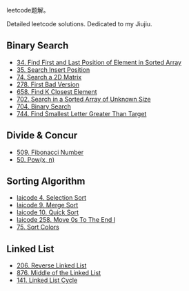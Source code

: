leetcode题解。

Detailed leetcode solutions. Dedicated to my Jiujiu.

## Binary Search

+ [34. Find First and Last Position of Element in Sorted Array](34-Find-First-and-Last-Position.md)
+ [35. Search Insert Position](35-Search-Insert-Position.md)
+ [74. Search a 2D Matrix](74-Search-a-2D-Matrix.md)
+ [278. First Bad Version](278-First-Bad-Version.md)
+ [658. Find K Closest Element](658-Find-K-Closest-Elements.md)
+ [702. Search in a Sorted Array of Unknown Size](702-Search-Sorted-Array-Unknown-Size.md)
+ [704. Binary Search](704-Binary-Search.md)
+ [744. Find Smallest Letter Greater Than Target](744-Find-Smallest-Letter-Greater-Than-Target.md)

## Divide & Concur

+ [509. Fibonacci Number](509-Fibonacci-Number.md)
+ [50. Pow(x, n)](50-Pow.md)

## Sorting Algorithm

+ [laicode 4. Selection Sort](laicode-4-Selection-Sort.md)
+ [laicode 9. Merge Sort](laicode-9-Merge-Sort.md)
+ [laicode 10. Quick Sort](laicode-10-Quick-Sort.md)
+ [laicode 258. Move 0s To The End I](laicode-258-Move-0s-To-The-End.md)
+ [75. Sort Colors](75-Sort-Colors.md)

## Linked List

+ [206. Reverse Linked List](206-Reverse-Linked-List.md)
+ [876. Middle of the Linked List](876-Middle-of-the-Linked-List.md)
+ [141. Linked List Cycle](141-Linked-List-Cycle.md)